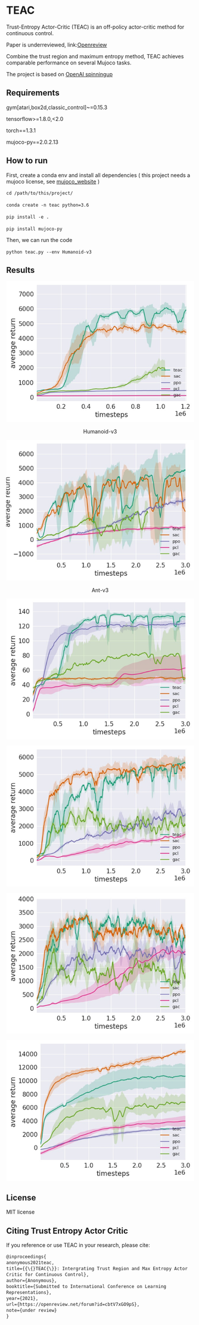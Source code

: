 # TEAC

Trust-Entropy Actor-Critic (TEAC) is an off-policy actor-critic method for continuous control. 

Paper is underreviewed, link:[Openreview](https://openreview.net/forum?id=cbtV7xGO9pS)

Combine the trust region and maximum entropy method, TEAC achieves comparable performance on several Mujoco tasks.

The project is based on [OpenAI spinningup](https://github.com/openai/spinningup)

## Requirements

gym[atari,box2d,classic_control]~=0.15.3

tensorflow>=1.8.0,<2.0

torch==1.3.1

mujoco-py==2.0.2.13

## How to run

First, create a conda env and install all dependencies ( this project needs a mujoco license, see [mujoco_website](https://www.roboti.us/license.html) )
  
```
cd /path/to/this/project/

conda create -n teac python=3.6

pip install -e .

pip install mujoco-py
```

Then, we can run the code

`
python teac.py --env Humanoid-v3
`

## Results

![Humanoid-v3](https://github.com/ICLR2021papersub/TEAC/blob/master/figures/Humanoid-v3.jpeg)

<center>Humanoid-v3</center>

![Ant-v3](https://github.com/ICLR2021papersub/TEAC/blob/master/figures/Ant-v3.jpeg)

<center>Ant-v3 </center>

![Swimmer-v3](https://github.com/ICLR2021papersub/TEAC/blob/master/figures/Swimmer-v3.jpeg)

![Walker2d-v3](https://github.com/ICLR2021papersub/TEAC/blob/master/figures/Walker2d-v3.jpeg)

![Hopper-v3](https://github.com/ICLR2021papersub/TEAC/blob/master/figures/Hopper-v3.jpeg)

![HalfCheetah-v3](https://github.com/ICLR2021papersub/TEAC/blob/master/figures/HalfCheetah-v3.jpeg)

## License

MIT license

## Citing Trust Entropy Actor Critic

If you reference or use TEAC in your research, please cite:
```
@inproceedings{
anonymous2021teac,
title={{\{}TEAC{\}}: Intergrating Trust Region and Max Entropy Actor Critic for Continuous Control},
author={Anonymous},
booktitle={Submitted to International Conference on Learning Representations},
year={2021},
url={https://openreview.net/forum?id=cbtV7xGO9pS},
note={under review}
}
```
